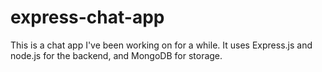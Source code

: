# express-chat-app

This is a chat app I've been working on for a while. It uses Express.js and node.js for the backend, and MongoDB for storage.
